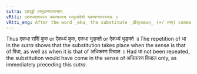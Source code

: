 ```yaml
---
sutra: एकाद्धो ध्यमुञन्यतरस्याम्
vRtti: एकशब्दात्परस्य धाप्रत्ययस्य ध्यमुञादेशो भवत्यन्यतरस्याम् ॥
vRtti_eng: After the word _eka_ the substitute _dhyamun_ (+/ ध्यम्) comes optionally instead of _dha_.
---
```

Thus एकधा राशिं कुरु or ऐकध्यं कुरु, एकधा भुङ्क्ते or ऐकध्यं भुङ्क्ते ॥ The repetition of धा in the _sutra_ shows that the substitution takes place when the sense is that of विधा, as well as when it is that of अधिकरण विचाल ॥ Had धा not been repeated, the substitution would have come in the sense of अधिकरण विचाल only, as immediately preceding this _sutra_.
